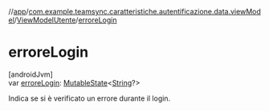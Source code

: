 //[app](../../../index.md)/[com.example.teamsync.caratteristiche.autentificazione.data.viewModel](../index.md)/[ViewModelUtente](index.md)/[erroreLogin](errore-login.md)

# erroreLogin

[androidJvm]\
var [erroreLogin](errore-login.md): [MutableState](https://developer.android.com/reference/kotlin/androidx/compose/runtime/MutableState.html)&lt;[String](https://kotlinlang.org/api/latest/jvm/stdlib/kotlin/-string/index.html)?&gt;

Indica se si è verificato un errore durante il login.
